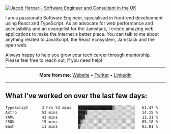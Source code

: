 [![Jacob Herper - Software Engineer and Consultant in the UK](https://res.cloudinary.com/jacobherper/image/upload/v1641506277/gh-image.png)](https://jacobherper.com/)

I am a passionate Software Engineer, specialised in front-end development using React and TypeScript. As an advocate for web performance and accessibility and an evangelist for the Jamstack, I create amazing web applications to make the internet a better place. You can talk to me about anything related to JavaScript, the React ecosystem, Jamstack and the open web.

Always happy to help you grow your tech career through mentorship. Please feel free to reach out, if you need help!

---

<p align="center">
  <strong>More from me:</strong> 
  <a href="https://jacobherper.com/">Website</a> •
  <a href="https://twitter.com/intent/follow?screen_name=jakeherp&tw_p=followbutton">Twitter</a> •
  <a href="https://www.linkedin.com/in/jacobherper/">LinkedIn</a>
</p>

---

## What I've worked on over the last few days:

<!--START_SECTION:waka-->

```txt
TypeScript      3 hrs 53 mins   ███████████████▒░░░░░░░░░   61.47 %
Astro           53 mins         ███▓░░░░░░░░░░░░░░░░░░░░░   14.15 %
YAML            43 mins         ██▓░░░░░░░░░░░░░░░░░░░░░░   11.31 %
JSON            19 mins         █▒░░░░░░░░░░░░░░░░░░░░░░░   05.18 %
Bash            11 mins         ▓░░░░░░░░░░░░░░░░░░░░░░░░   03.01 %
```

<!--END_SECTION:waka-->
